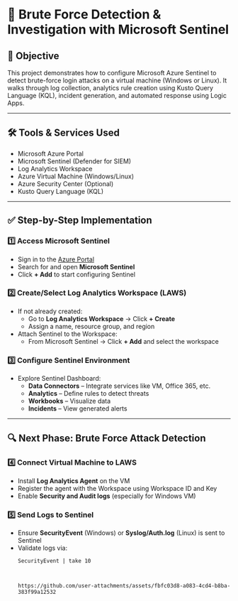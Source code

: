 # 🔐 Brute Force Detection & Investigation with Microsoft Sentinel

## 🎯 Objective

This project demonstrates how to configure Microsoft Azure Sentinel to detect brute-force login attacks on a virtual machine (Windows or Linux). It walks through log collection, analytics rule creation using Kusto Query Language (KQL), incident generation, and automated response using Logic Apps.

---

## 🛠 Tools & Services Used

- Microsoft Azure Portal
- Microsoft Sentinel (Defender for SIEM)
- Log Analytics Workspace
- Azure Virtual Machine (Windows/Linux)
- Azure Security Center (Optional)
- Kusto Query Language (KQL)

---

## ✅ Step-by-Step Implementation

### 1️⃣ Access Microsoft Sentinel
- Sign in to the [Azure Portal](https://portal.azure.com/)
- Search for and open **Microsoft Sentinel**
- Click **+ Add** to start configuring Sentinel

### 2️⃣ Create/Select Log Analytics Workspace (LAWS)
- If not already created:
  - Go to **Log Analytics Workspace** → Click **+ Create**
  - Assign a name, resource group, and region
- Attach Sentinel to the Workspace:
  - From Microsoft Sentinel → Click **+ Add** and select the workspace

### 3️⃣ Configure Sentinel Environment
- Explore Sentinel Dashboard:
  - **Data Connectors** – Integrate services like VM, Office 365, etc.
  - **Analytics** – Define rules to detect threats
  - **Workbooks** – Visualize data
  - **Incidents** – View generated alerts

---

## 🔍 Next Phase: Brute Force Attack Detection

### 4️⃣ Connect Virtual Machine to LAWS
- Install **Log Analytics Agent** on the VM
- Register the agent with the Workspace using Workspace ID and Key
- Enable **Security and Audit logs** (especially for Windows VM)

### 5️⃣ Send Logs to Sentinel
- Ensure **SecurityEvent** (Windows) or **Syslog/Auth.log** (Linux) is sent to Sentinel
- Validate logs via:
  ```kql
  SecurityEvent | take 10



  https://github.com/user-attachments/assets/fbfc03d8-a083-4cd4-b8ba-383f99a12532
  
